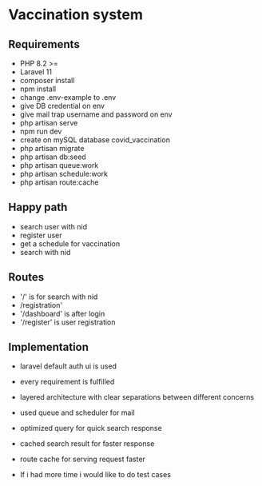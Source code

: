 # Vaccination system

## Requirements

- PHP 8.2 >=
- Laravel 11
- composer install
- npm install
- change .env-example to .env
- give DB credential on env
- give mail trap username and password on env
- php artisan serve
- npm run dev
- create on mySQL database covid_vaccination
- php artisan migrate
- php artisan db:seed
- php artisan queue:work 
- php artisan schedule:work 
- php artisan route:cache

 ## Happy path 
- search user with nid
- register user
- get a schedule for vaccination 
- search with nid

## Routes
- '/' is for search with nid
- /registration'
- '/dashboard' is after login
- '/register' is user registration
 
## Implementation 
- laravel default auth ui is used
- every requirement is fulfilled 
- layered architecture with clear separations between different concerns
- used queue and scheduler for mail
- optimized query for quick search response
- cached search result for faster response
- route cache for serving request faster

- If i had more time i would like to do test cases

